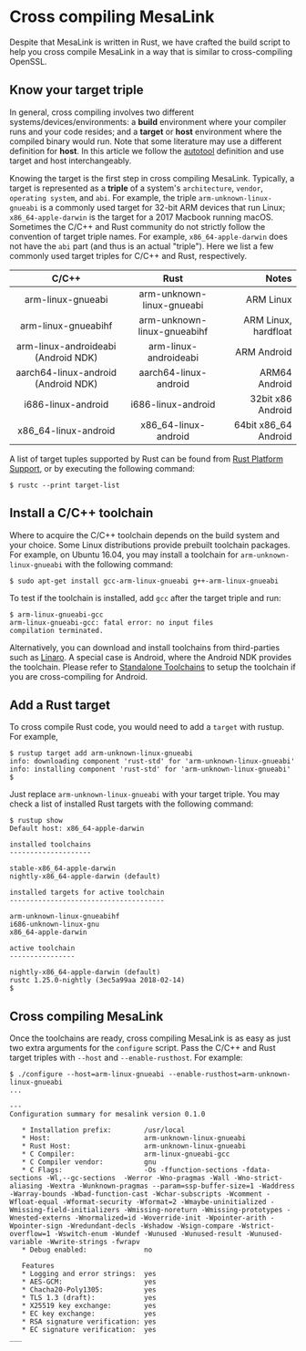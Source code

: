 # Cross compiling MesaLink

Despite that MesaLink is written in Rust, we have crafted the build script to
help you cross compile MesaLink in a way that is similar to cross-compiling
OpenSSL.

## Know your target triple
In general, cross compiling involves two different systems/devices/environments:
a **build** environment where your compiler runs and your code resides; and a
**target** or **host** environment where the compiled binary would run. Note
that some literature may use a different definition for **host**. In this
article we follow the
[autotool](https://www.gnu.org/software/autoconf/manual/autoconf-2.65/html_node/Specifying-Target-Triplets.html)
definition and use target and host interchangeably. 

Knowing the target is the first step in cross compiling MesaLink. Typically, a
target is represented as a **triple** of a system's `architecture`, `vendor`,
`operating system`, and `abi`. For example, the triple
`arm-unknown-linux-gnueabi` is a commonly used target for 32-bit ARM devices
that run Linux; `x86_64-apple-darwin` is the target for a 2017 Macbook running
macOS. Sometimes the C/C++ and Rust community do not strictly follow the
convention of target triple names. For example, `x86_64-apple-darwin` does not
have the `abi` part (and thus is an actual "triple"). Here we list a few
commonly used target triples for C/C++ and Rust, respectively.

| C/C++         | Rust          | Notes |
|:-------------:|:-------------:|------:|
| arm-linux-gnueabi | arm-unknown-linux-gnueabi | ARM Linux|
| arm-linux-gnueabihf | arm-unknown-linux-gnueabihf | ARM Linux, hardfloat |
| arm-linux-androideabi (Android NDK) | arm-linux-androideabi | ARM Android |
| aarch64-linux-android (Android NDK) | aarch64-linux-android | ARM64 Android |
| i686-linux-android | i686-linux-android | 32bit x86 Android |
| x86_64-linux-android | x86_64-linux-android | 64bit x86_64 Android |

A list of target tuples supported by Rust can be found from [Rust Platform
Support](https://forge.rust-lang.org/platform-support.html), or by executing the
following command:
```
$ rustc --print target-list
```

## Install a C/C++ toolchain
Where to acquire the C/C++ toolchain depends on the build system and your
choice. Some Linux distributions provide prebuilt toolchain packages. For
example, on Ubuntu 16.04, you may install a toolchain for
`arm-unknown-linux-gnueabi` with the following command:

```
$ sudo apt-get install gcc-arm-linux-gnueabi g++-arm-linux-gnueabi
```

To test if the toolchain is installed, add `gcc` after the target triple and run:
```
$ arm-linux-gnueabi-gcc
arm-linux-gnueabi-gcc: fatal error: no input files
compilation terminated.
```

Alternatively, you can download and install toolchains from third-parties such
as [Linaro](https://www.linaro.org/downloads/). A special case is Android, where
the Android NDK provides the toolchain. Please refer to [Standalone
Toolchains](https://developer.android.com/ndk/guides/standalone_toolchain.html)
to setup the toolchain if you are cross-compiling for Android.

## Add a Rust target
To cross compile Rust code, you would need to add a `target` with rustup. For
example,

```
$ rustup target add arm-unknown-linux-gnueabi
info: downloading component 'rust-std' for 'arm-unknown-linux-gnueabi'
info: installing component 'rust-std' for 'arm-unknown-linux-gnueabi'
$
```

Just replace `arm-unknown-linux-gnueabi` with your target triple. You may check
a list of installed Rust targets with the following command:
```
$ rustup show
Default host: x86_64-apple-darwin

installed toolchains
--------------------

stable-x86_64-apple-darwin
nightly-x86_64-apple-darwin (default)

installed targets for active toolchain
--------------------------------------

arm-unknown-linux-gnueabihf
i686-unknown-linux-gnu
x86_64-apple-darwin

active toolchain
----------------

nightly-x86_64-apple-darwin (default)
rustc 1.25.0-nightly (3ec5a99aa 2018-02-14)
$
```

## Cross compiling MesaLink
Once the toolchains are ready, cross compiling MesaLink is as easy as just two
extra arguments for the `configure` script. Pass the C/C++ and Rust target
triples with `--host` and `--enable-rusthost`. For example:

```
$ ./configure --host=arm-linux-gnueabi --enable-rusthost=arm-unknown-linux-gnueabi
...

---
Configuration summary for mesalink version 0.1.0

   * Installation prefix:        /usr/local              
   * Host:                       arm-unknown-linux-gnueabi
   * Rust Host:                  arm-unknown-linux-gnueabi
   * C Compiler:                 arm-linux-gnueabi-gcc
   * C Compiler vendor:          gnu
   * C Flags:                    -Os -ffunction-sections -fdata-sections -Wl,--gc-sections  -Werror -Wno-pragmas -Wall -Wno-strict-aliasing -Wextra -Wunknown-pragmas --param=ssp-buffer-size=1 -Waddress -Warray-bounds -Wbad-function-cast -Wchar-subscripts -Wcomment -Wfloat-equal -Wformat-security -Wformat=2 -Wmaybe-uninitialized -Wmissing-field-initializers -Wmissing-noreturn -Wmissing-prototypes -Wnested-externs -Wnormalized=id -Woverride-init -Wpointer-arith -Wpointer-sign -Wredundant-decls -Wshadow -Wsign-compare -Wstrict-overflow=1 -Wswitch-enum -Wundef -Wunused -Wunused-result -Wunused-variable -Wwrite-strings -fwrapv
   * Debug enabled:              no

   Features
   * Logging and error strings:  yes
   * AES-GCM:                    yes
   * Chacha20-Poly1305:          yes
   * TLS 1.3 (draft):            yes
   * X25519 key exchange:        yes
   * EC key exchange:            yes
   * RSA signature verification: yes
   * EC signature verification:  yes
___
```
